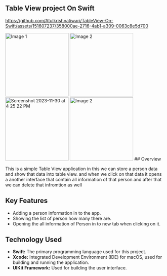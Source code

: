 ## Table View project On Swift

https://github.com/Atulkrishnatiwari/TableView-On-Swift/assets/151607237/358000ae-2716-4ab1-a309-0063c8e5d700



<img src="https://github.com/Atulkrishnatiwari/TableView-On-Swift/assets/151607237/bf2eeae4-4900-4b21-9b6c-61d14ce85891" alt="Image 1" width="200">
<img src="https://github.com/Atulkrishnatiwari/TableView-On-Swift/assets/151607237/481ed1cb-6709-43d7-a51e-c279afd71078" alt="Image 2" width="200">
<img width="200" alt="Screenshot 2023-11-30 at 4 25 22 PM" src="https://github.com/Atulkrishnatiwari/TableView-On-Swift/assets/151607237/08ee3aed-0ddc-4411-90cf-ba92dacfc56e">
<img src="https://github.com/Atulkrishnatiwari/TableView-On-Swift/assets/151607237/31e4f9ee-143a-49c1-a1cd-b1f6dd695820" alt="Image 2" width="200">
## Overview

This is a simple Table View application in this we can store a person data and show that data into table view.
and when we click on that data it opens a another interface that contain all information of that person
and after that we can delete that infromtion as well
## Key Features

- Adding a person information in to the app.
- Showing the list of person how many there are.
- Opening the all information of Person in to new tab when clicking on it.

## Technology Used

- **Swift:** The primary programming language used for this project.
- **Xcode:** Integrated Development Environment (IDE) for macOS, used for building and running the application.
- **UIKit Framework:** Used for building the user interface.
